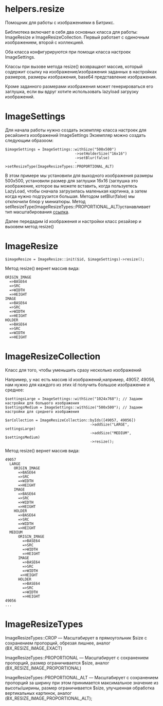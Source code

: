 # helpers.resize
Помощник для работы с изображениями в Битрикс. 

Библиотека включает в себя два основных класса для работы: ImageResize и ImageResizeCollection. Первый работает с одиночным изображением, второй с коллекцией.

Оба класса конфигурируются при помощи класса настроек ImageSettings.

Классы при вызове метода resize() возвращают массив, который содержит ссылку на изображение/изображения заданных в настройках размеров, размеры изображения, base64 представление изображения. 

Кроме заданного размерами изображения может генерироваться его заглушка, если вы вдруг хотите использовать lazyload загрузку изображений.

# ImageSettings
Для начала работы нужно создать экземпляр класса настроек для ресайзинга изображений ImageSettings
Экземпляр можно создать следующим образоом:

``` 
$imageSettings = ImageSettings::withSize("500x500")
                                ->setHolderSize("16x16")
                                ->setBlur(false)
                                ->setResizeType(ImageResizeTypes::PROPORTIONAL_ALT)
```
В этом примере мы установили для выходного изображения размеры 500x500, установили размер для заглушки 16x16 (заглушка это изображение, которое вы можете вставить, когда пользуетесь LazyLoad, чтобы сначала загрузилась маленькая картинка, а затем когда нужно подгрузится большая. Методом setBlur(false) мы отключили блюр у миниатюры. Метод setResizeType(ImageResizeTypes::PROPORTIONAL_ALT)устанавливает тип масштабирования [ссылка](https://dev.1c-bitrix.ru/api_help/main/reference/cfile/resizeimageget.php).

Далее передадим id изображения и настройки класс резайзер и вызовем метод resize()

# ImageResize
```
$imageResize = ImageResize::init($id, $imageSettings)->resize();
```

Метод resize() вернет массив вида:
``` 
ORIGIN_IMAGE
  =>BASE64
  =>SRC
  =>WIDTH
  =>HEIGHT
IMAGE
  =>BASE64
  =>SRC
  =>WIDTH
  =>HEIGHT
HOLDER
  =>BASE64
  =>SRC
  =>WIDTH
  =>HEIGHT
```

# ImageResizeCollection
Класс для того, чтобы уменьшить сразу несколько изображений

Например, у нас есть массив id изображений,например, 49057, 49056, нам нужно для каждого из этих id получить большое изображение и среднее:
```
$settingsLarge = ImageSettings::withSize("1024x768"); // Задаем настройки для большого изображения
$settingsMedium = ImageSettings::withSize("500x500"); // Задаем настройки для среднего изображения
                                
$arCollection = ImageResizeCollection::byIds([49057, 49056])
                                       ->addSize("LARGE", settingsLarge)
                                       ->addSize("MEDIUM", $settingsMedium)
                                       ->resize();
```


Метод resize() вернет массив вида:
``` 
49057
  LARGE
    ORIGIN_IMAGE
      =>BASE64
      =>SRC
      =>WIDTH
      =>HEIGHT
    IMAGE
      =>BASE64
      =>SRC
      =>WIDTH
      =>HEIGHT
    HOLDER
      =>BASE64
      =>SRC
      =>WIDTH
      =>HEIGHT
  MEDIUM
      ORIGIN_IMAGE
        =>BASE64
        =>SRC
        =>WIDTH
        =>HEIGHT
      IMAGE
        =>BASE64
        =>SRC
        =>WIDTH
       =>HEIGHT
      HOLDER
        =>BASE64
        =>SRC
        =>WIDTH
        =>HEIGHT
49056
...
```
# ImageResizeTypes
ImageResizeTypes::CROP — Масштабирует в прямоугольник $size c сохранением пропорций, обрезая лишнее, аналог (BX_RESIZE_IMAGE_EXACT)

ImageResizeTypes::PROPORTIONAL — Масштабирует с сохранением пропорций, размер ограничивается $size, аналог (BX_RESIZE_IMAGE_PROPORTIONAL)

ImageResizeTypes::PROPORTIONAL_ALT — Масштабирует с сохранением пропорций за ширину при этом принимается максимальное значение из высоты/ширины, размер ограничивается $size, улучшенная обработка вертикальных картинок, аналог (BX_RESIZE_IMAGE_PROPORTIONAL_ALT);
